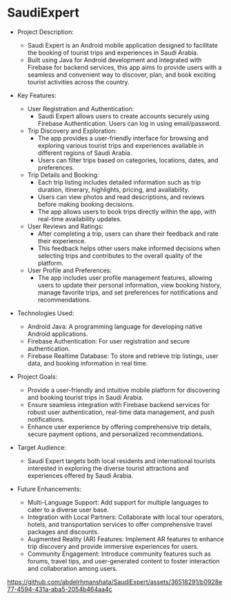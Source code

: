 # SaudiExpert

* Project Description:
  - Saudi Expert is an Android mobile application designed to facilitate the booking of tourist trips and experiences in Saudi Arabia.
  - Built using Java for Android development and integrated with Firebase for backend services, this app aims to provide users with a seamless and convenient way to discover, plan, and book exciting tourist activities across the country.

* Key Features:
  - User Registration and Authentication:
    - Saudi Expert allows users to create accounts securely using Firebase Authentication. Users can log in using email/password.
  - Trip Discovery and Exploration:
    - The app provides a user-friendly interface for browsing and exploring various tourist trips and experiences available in different regions of Saudi Arabia.
    - Users can filter trips based on categories, locations, dates, and preferences.
  - Trip Details and Booking:
    - Each trip listing includes detailed information such as trip duration, itinerary, highlights, pricing, and availability.
    - Users can view photos and read descriptions, and reviews before making booking decisions.
    - The app allows users to book trips directly within the app, with real-time availability updates.
  - User Reviews and Ratings:
    - After completing a trip, users can share their feedback and rate their experience.
    - This feedback helps other users make informed decisions when selecting trips and contributes to the overall quality of the platform.
  - User Profile and Preferences:
    - The app includes user profile management features, allowing users to update their personal information, view booking history, manage favorite trips, and set preferences for notifications and recommendations.
 
* Technologies Used:
  - Android Java: A programming language for developing native Android applications.
  - Firebase Authentication: For user registration and secure authentication.
  - Firebase Realtime Database: To store and retrieve trip listings, user data, and booking information in real time.
 
* Project Goals:
  - Provide a user-friendly and intuitive mobile platform for discovering and booking tourist trips in Saudi Arabia.
  - Ensure seamless integration with Firebase backend services for robust user authentication, real-time data management, and push notifications.
  - Enhance user experience by offering comprehensive trip details, secure payment options, and personalized recommendations.

* Target Audience:
  - Saudi Expert targets both local residents and international tourists interested in exploring the diverse tourist attractions and experiences offered by Saudi Arabia.
   
* Future Enhancements:
  - Multi-Language Support: Add support for multiple languages to cater to a diverse user base.
  - Integration with Local Partners: Collaborate with local tour operators, hotels, and transportation services to offer comprehensive travel packages and discounts.
  - Augmented Reality (AR) Features: Implement AR features to enhance trip discovery and provide immersive experiences for users.
  - Community Engagement: Introduce community features such as forums, travel tips, and user-generated content to foster interaction and collaboration among users.









https://github.com/abdelrhmanshata/SaudiExpert/assets/36518291/b0928e77-4594-431a-aba5-2054b464aa4c


